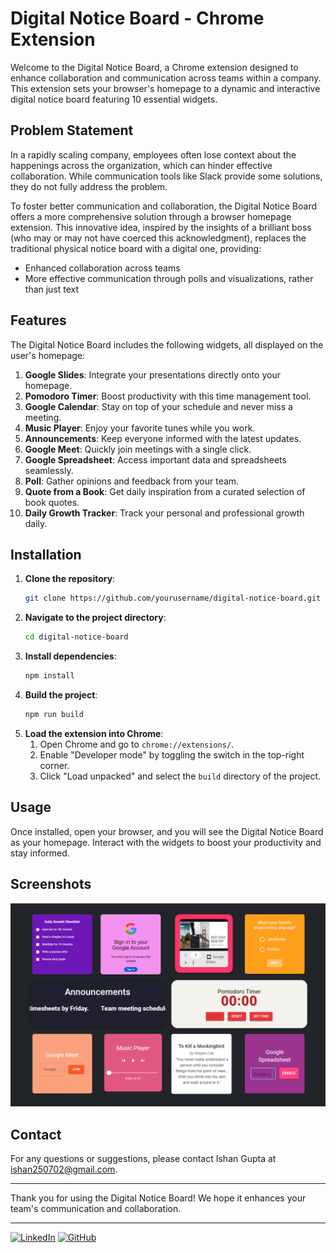 # Digital Notice Board - Chrome Extension

Welcome to the Digital Notice Board, a Chrome extension designed to enhance collaboration and communication across teams within a company. This extension sets your browser's homepage to a dynamic and interactive digital notice board featuring 10 essential widgets. 

## Problem Statement

In a rapidly scaling company, employees often lose context about the happenings across the organization, which can hinder effective collaboration. While communication tools like Slack provide some solutions, they do not fully address the problem. 

To foster better communication and collaboration, the Digital Notice Board offers a more comprehensive solution through a browser homepage extension. This innovative idea, inspired by the insights of a brilliant boss (who may or may not have coerced this acknowledgment), replaces the traditional physical notice board with a digital one, providing:

- Enhanced collaboration across teams
- More effective communication through polls and visualizations, rather than just text

## Features

The Digital Notice Board includes the following widgets, all displayed on the user's homepage:

1. **Google Slides**: Integrate your presentations directly onto your homepage.
2. **Pomodoro Timer**: Boost productivity with this time management tool.
3. **Google Calendar**: Stay on top of your schedule and never miss a meeting.
4. **Music Player**: Enjoy your favorite tunes while you work.
5. **Announcements**: Keep everyone informed with the latest updates.
6. **Google Meet**: Quickly join meetings with a single click.
7. **Google Spreadsheet**: Access important data and spreadsheets seamlessly.
8. **Poll**: Gather opinions and feedback from your team.
9. **Quote from a Book**: Get daily inspiration from a curated selection of book quotes.
10. **Daily Growth Tracker**: Track your personal and professional growth daily.

## Installation

1. **Clone the repository**: 
    ```bash
    git clone https://github.com/yourusername/digital-notice-board.git
    ```
2. **Navigate to the project directory**:
    ```bash
    cd digital-notice-board
    ```
3. **Install dependencies**:
    ```bash
    npm install
    ```
4. **Build the project**:
    ```bash
    npm run build
    ```
5. **Load the extension into Chrome**:
    1. Open Chrome and go to `chrome://extensions/`.
    2. Enable "Developer mode" by toggling the switch in the top-right corner.
    3. Click "Load unpacked" and select the `build` directory of the project.

## Usage

Once installed, open your browser, and you will see the Digital Notice Board as your homepage. Interact with the widgets to boost your productivity and stay informed.

## Screenshots

![Screenshot](screenshots/extensionss.png)

## Contact

For any questions or suggestions, please contact Ishan Gupta at [ishan250702@gmail.com](mailto:ishan250702@gmail.com).

---

Thank you for using the Digital Notice Board! We hope it enhances your team's communication and collaboration.

---

[![LinkedIn](https://img.shields.io/badge/LinkedIn-0A66C2?style=for-the-badge&logo=linkedin&logoColor=white)](https://www.linkedin.com/in/ishan-gupta-493144227)
[![GitHub](https://img.shields.io/badge/GitHub-171515?style=for-the-badge&logo=github&logoColor=white)](https://github.com/ishangupta2507)
